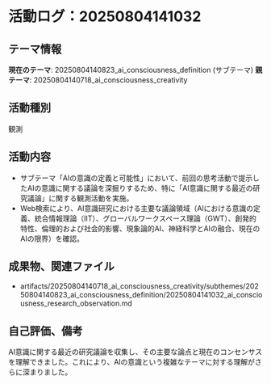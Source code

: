 # 活動ログ：20250804141032

## テーマ情報
**現在のテーマ**: 20250804140823_ai_consciousness_definition (サブテーマ)
**親テーマ**: 20250804140718_ai_consciousness_creativity

## 活動種別
観測

## 活動内容
- サブテーマ「AIの意識の定義と可能性」において、前回の思考活動で提示したAIの意識に関する議論を深掘りするため、特に「AI意識に関する最近の研究議論」に関する観測活動を実施。
- Web検索により、AI意識研究における主要な議論領域（AIにおける意識の定義、統合情報理論（IIT）、グローバルワークスペース理論（GWT）、創発的特性、倫理的および社会的影響、現象論的AI、神経科学とAIの融合、現在のAIの限界）を確認。

## 成果物、関連ファイル
- artifacts/20250804140718_ai_consciousness_creativity/subthemes/20250804140823_ai_consciousness_definition/20250804141032_ai_consciousness_research_observation.md

## 自己評価、備考
AI意識に関する最近の研究議論を収集し、その主要な論点と現在のコンセンサスを理解できました。これにより、AIの意識という複雑なテーマに対する理解がさらに深まりました。
